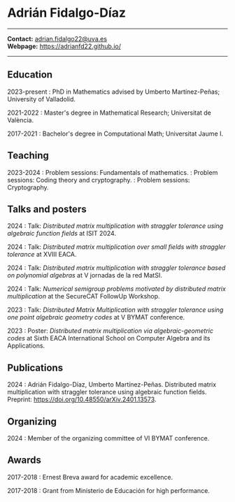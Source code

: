 
# Adrián Fidalgo-Díaz

----

**Contact:** <adrian.fidalgo22@uva.es>\
**Webpage:** <https://adrianfd22.github.io/>

----

## Education

2023-present
:   PhD in Mathematics advised by Umberto Martínez-Peñas; University of Valladolid.

2021-2022
:   Master's degree in Mathematical Research; Universitat de València.

2017-2021
:   Bachelor's degree in Computational Math; Universitat Jaume I.

## Teaching

2023-2024
:   Problem sessions: Fundamentals of mathematics.
:   Problem sessions: Coding theory and cryptography.
:   Problem sessions: Cryptography.

## Talks and posters

2024
:   Talk: *Distributed matrix multiplication with straggler tolerance using algebraic function fields* at ISIT 2024.

2024
:   Talk: *Distributed matrix multiplication over small fields with straggler tolerance* at XVIII EACA.

2024
:   Talk: *Distributed matrix multiplication with straggler tolerance based on polynomial algebras* at V jornadas de la red MatSI.

2024
:   Talk: *Numerical semigroup problems motivated by distributed matrix multiplication* at the SecureCAT Follow­Up Workshop.

2023
:   Talk: *Distributed Matrix Multiplication with straggler tolerance using one point algebraic geometry codes* at V BYMAT conference.

2023
:   Poster: *Distributed matrix multiplication via algebraic-geometric codes* at Sixth EACA International School on Computer Algebra and its Applications.

## Publications

2024
:   Adrián Fidalgo-Díaz, Umberto Martínez-Peñas. Distributed matrix multiplication with straggler tolerance using algebraic function fields. Preprint: <https://doi.org/10.48550/arXiv.2401.13573>.

## Organizing
2024
:   Member of the organizing committee of VI BYMAT conference.

## Awards

2017-2018
:   Ernest Breva award for academic excellence.

2017-2018
:   Grant from Ministerio de Educación for high performance.
